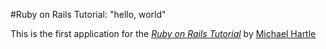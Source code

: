 #Ruby on Rails Tutorial: "hello, world"

This is the first application for the 
[*Ruby on Rails Tutorial*](http://www.railstutorial.org/)
by [Michael Hartle](http://www.michaelhartl.com/)